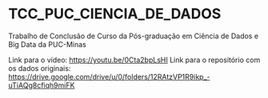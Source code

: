 # TCC_PUC_CIENCIA_DE_DADOS
Trabalho de Conclusão de Curso da Pós-graduação em Ciência de Dados e Big Data da PUC-Minas

Link para o vídeo: https://youtu.be/0Cta2bpLsHI
Link para o repositório com os dados originais: https://drive.google.com/drive/u/0/folders/12RAtzVP1R9ikp_-uTiAQg8cfiqh9miFK

